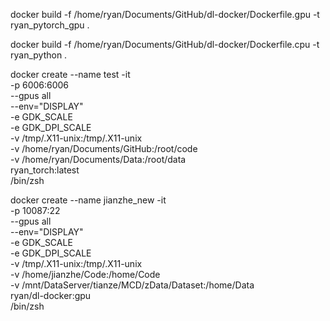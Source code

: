 <!--
 * @Author: your name
 * @Date: 2019-12-06 11:06:21
 * @LastEditTime: 2020-02-25 21:24:52
 * @LastEditors: Please set LastEditors
 * @Description: In User Settings Edit
 * @FilePath: /dl-docker/command.md
 -->
docker build -f /home/ryan/Documents/GitHub/dl-docker/Dockerfile.gpu -t ryan_pytorch_gpu .

docker build -f /home/ryan/Documents/GitHub/dl-docker/Dockerfile.cpu -t ryan_python .

docker create --name test -it  \
-p 6006:6006 \
--gpus all \
--env="DISPLAY" \
-e GDK_SCALE \
-e GDK_DPI_SCALE \
-v /tmp/.X11-unix:/tmp/.X11-unix \
-v /home/ryan/Documents/GitHub:/root/code \
-v /home/ryan/Documents/Data:/root/data \
ryan_torch:latest \
/bin/zsh

docker create --name jianzhe_new -it  \
-p 10087:22 \
--gpus all \
--env="DISPLAY" \
-e GDK_SCALE \
-e GDK_DPI_SCALE \
-v /tmp/.X11-unix:/tmp/.X11-unix \
-v /home/jianzhe/Code:/home/Code \
-v /mnt/DataServer/tianze/MCD/zData/Dataset:/home/Data \
ryan/dl-docker:gpu \
/bin/zsh